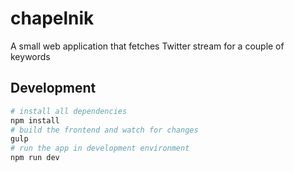 # chapelnik
A small web application that fetches Twitter stream for a couple of keywords

## Development

```bash
# install all dependencies
npm install
# build the frontend and watch for changes
gulp
# run the app in development environment
npm run dev
```
